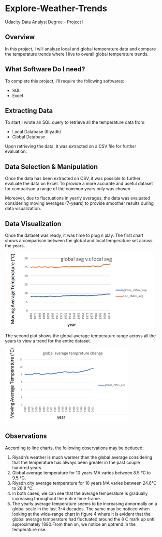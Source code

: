 # Explore-Weather-Trends
Udacity Data Analyst Degree - Project I

## Overview
In this project, I will analyze local and global temperature data and compare the temperature trends where I live to overall global temperature trends.

## What Software Do I need?
To complete this project, i'll require the following softwares:
- SQL
- Excel

## Extracting Data
To start I wrote an SQL query to retrieve all the temperature data from:
- Local Database (Riyadh)
- Global Database

Upon retrieving the data, it was extracted on a CSV file for further evaluation.

## Data Selection & Manipulation
Once the data has been extracted on CSV, it was possible to further evaluate the data on Excel. To provide a more accurate and useful dataset for comparison a range of the common years only was chosen.

Moreover, due to fluctuations in yearly averages, the data was evaluated considering moving averages (7-years) to provide smoother results during data visualization. 

## Data Visualization
Once the dataset was ready, it was time to plug n play. The first chart shows a comparison between the global and local temperature set across the years.<br>

![globalVsLocal](imges/global%20vs%20local.png)<br>

The second plot shows the global average temperature range across all the years to view a trend for the entire dataset.<br>

![globalVsLocal](imges/global.png)<br>

## Observations
According to line charts, the following observations may be deduced:
1) Riyadh’s weather is much warmer than the global average considering that
the temperature has always been greater in the past couple hundred years. <br />
2) Global average temperature for 10 years MA varies between 8.5 °C to 9.5 °C. <br />
3) Riyadh city average temperature for 10 years MA varies between 24.6°C to 
26.8 °C. <br />
4) In both cases, we can see that the average temperature is gradually increasing
throughout the entire time-frame. <br />
5) The yearly average temperature seems to be increasing abnormally on a global
scale in the last 3-4 decades. The same may be noticed when looking at the
wide-range chart in figure 4 where it is evident that the global average
temperature had fluctuated around the 8 C mark up until approximately 
1890.From then on, we notice an uptrend in the temperature rise. <br />
